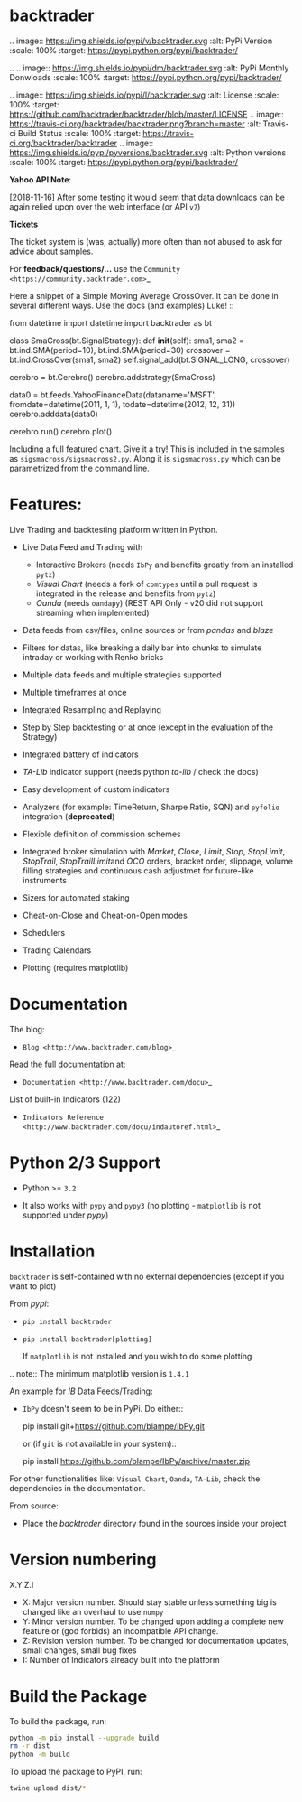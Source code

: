 backtrader
==========

.. image:: https://img.shields.io/pypi/v/backtrader.svg
   :alt: PyPi Version
   :scale: 100%
   :target: https://pypi.python.org/pypi/backtrader/

..  .. image:: https://img.shields.io/pypi/dm/backtrader.svg
       :alt: PyPi Monthly Donwloads
       :scale: 100%
       :target: https://pypi.python.org/pypi/backtrader/

.. image:: https://img.shields.io/pypi/l/backtrader.svg
   :alt: License
   :scale: 100%
   :target: https://github.com/backtrader/backtrader/blob/master/LICENSE
.. image:: https://travis-ci.org/backtrader/backtrader.png?branch=master
   :alt: Travis-ci Build Status
   :scale: 100%
   :target: https://travis-ci.org/backtrader/backtrader
.. image:: https://img.shields.io/pypi/pyversions/backtrader.svg
   :alt: Python versions
   :scale: 100%
   :target: https://pypi.python.org/pypi/backtrader/

**Yahoo API Note**:

  [2018-11-16] After some testing it would seem that data downloads can be
  again relied upon over the web interface (or API ``v7``)

**Tickets**

  The ticket system is (was, actually) more often than not abused to ask for
  advice about samples.

For **feedback/questions/...** use the `Community <https://community.backtrader.com>`_

Here a snippet of a Simple Moving Average CrossOver. It can be done in several
different ways. Use the docs (and examples) Luke!
::

  from datetime import datetime
  import backtrader as bt

  class SmaCross(bt.SignalStrategy):
      def __init__(self):
          sma1, sma2 = bt.ind.SMA(period=10), bt.ind.SMA(period=30)
          crossover = bt.ind.CrossOver(sma1, sma2)
          self.signal_add(bt.SIGNAL_LONG, crossover)

  cerebro = bt.Cerebro()
  cerebro.addstrategy(SmaCross)

  data0 = bt.feeds.YahooFinanceData(dataname='MSFT', fromdate=datetime(2011, 1, 1),
                                    todate=datetime(2012, 12, 31))
  cerebro.adddata(data0)

  cerebro.run()
  cerebro.plot()

Including a full featured chart. Give it a try! This is included in the samples
as ``sigsmacross/sigsmacross2.py``. Along it is ``sigsmacross.py`` which can be
parametrized from the command line.

Features:
=========

Live Trading and backtesting platform written in Python.

  - Live Data Feed and Trading with

    - Interactive Brokers (needs ``IbPy`` and benefits greatly from an
      installed ``pytz``)
    - *Visual Chart* (needs a fork of ``comtypes`` until a pull request is
      integrated in the release and benefits from ``pytz``)
    - *Oanda* (needs ``oandapy``) (REST API Only - v20 did not support
      streaming when implemented)

  - Data feeds from csv/files, online sources or from *pandas* and *blaze*
  - Filters for datas, like breaking a daily bar into chunks to simulate
    intraday or working with Renko bricks
  - Multiple data feeds and multiple strategies supported
  - Multiple timeframes at once
  - Integrated Resampling and Replaying
  - Step by Step backtesting or at once (except in the evaluation of the Strategy)
  - Integrated battery of indicators
  - *TA-Lib* indicator support (needs python *ta-lib* / check the docs)
  - Easy development of custom indicators
  - Analyzers (for example: TimeReturn, Sharpe Ratio, SQN) and ``pyfolio``
    integration (**deprecated**)
  - Flexible definition of commission schemes
  - Integrated broker simulation with *Market*, *Close*, *Limit*, *Stop*,
    *StopLimit*, *StopTrail*, *StopTrailLimit*and *OCO* orders, bracket order,
    slippage, volume filling strategies and continuous cash adjustmet for
    future-like instruments
  - Sizers for automated staking
  - Cheat-on-Close and Cheat-on-Open modes
  - Schedulers
  - Trading Calendars
  - Plotting (requires matplotlib)

Documentation
=============

The blog:

  - `Blog <http://www.backtrader.com/blog>`_

Read the full documentation at:

  - `Documentation <http://www.backtrader.com/docu>`_

List of built-in Indicators (122)

  - `Indicators Reference <http://www.backtrader.com/docu/indautoref.html>`_

Python 2/3 Support
==================

  - Python >= ``3.2``

  - It also works with ``pypy`` and ``pypy3`` (no plotting - ``matplotlib`` is
    not supported under *pypy*)

Installation
============

``backtrader`` is self-contained with no external dependencies (except if you
want to plot)

From *pypi*:

  - ``pip install backtrader``

  - ``pip install backtrader[plotting]``

    If ``matplotlib`` is not installed and you wish to do some plotting

.. note:: The minimum matplotlib version is ``1.4.1``

An example for *IB* Data Feeds/Trading:

  - ``IbPy`` doesn't seem to be in PyPi. Do either::

      pip install git+https://github.com/blampe/IbPy.git

    or (if ``git`` is not available in your system)::

      pip install https://github.com/blampe/IbPy/archive/master.zip

For other functionalities like: ``Visual Chart``, ``Oanda``, ``TA-Lib``, check
the dependencies in the documentation.

From source:

  - Place the *backtrader* directory found in the sources inside your project

Version numbering
=================

X.Y.Z.I

  - X: Major version number. Should stay stable unless something big is changed
    like an overhaul to use ``numpy``
  - Y: Minor version number. To be changed upon adding a complete new feature or
    (god forbids) an incompatible API change.
  - Z: Revision version number. To be changed for documentation updates, small
    changes, small bug fixes
  - I: Number of Indicators already built into the platform

Build the Package
=================

To build the package, run:

```bash
python -m pip install --upgrade build
rm -r dist
python -m build
```

To upload the package to PyPI, run:

```bash
twine upload dist/*
```